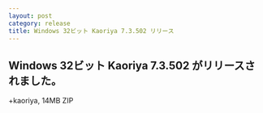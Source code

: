 ```yaml
---
layout: post
category: release
title: Windows 32ビット Kaoriya 7.3.502 リリース
---
```


Windows 32ビット Kaoriya 7.3.502 がリリースされました。
-------------------------------------------------------

+kaoriya, 14MB ZIP
